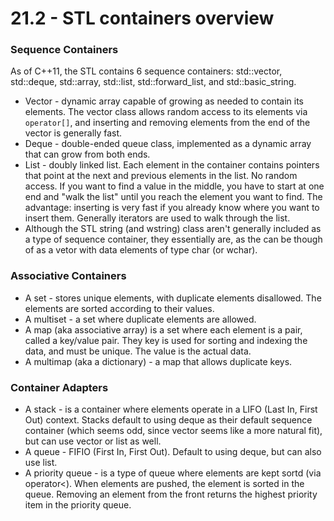 # 21.2 - STL containers overview

### Sequence Containers
As of C++11, the STL contains 6 sequence containers: std::vector, std::deque, std::array,
std::list, std::forward\_list, and std::basic\_string.

* Vector - dynamic array capable of growing as needed to contain its elements. The vector
  class allows random access to its elements via `operator[]`, and inserting and removing
  elements from the end of the vector is generally fast.
* Deque - double-ended queue class, implemented as a dynamic array that can grow from both
  ends.
* List - doubly linked list. Each element in the container contains pointers that point at
  the next and previous elements in the list. No random access. If you want to find a
  value in the middle, you have to start at one end and "walk the list" until you reach the
  element you want to find. The advantage: inserting is very fast if you already know where
  you want to insert them. Generally iterators are used to walk through the list.
* Although the STL string (and wstring) class aren't generally included as a type of
  sequence container, they essentially are, as the can be though of as a vetor with data
  elements of type char (or wchar).

### Associative Containers

* A set - stores unique elements, with duplicate elements disallowed. The elements are
  sorted according to their values.
* A multiset - a set where duplicate elements are allowed.
* A map (aka associative array) is a set where each element is a pair, called a key/value
  pair. They key is used for sorting and indexing the data, and must be unique. The value
  is the actual data.
* A multimap (aka a dictionary) - a map that allows duplicate keys.

### Container Adapters

* A stack - is a container where elements operate in a LIFO (Last In, First Out) context.
  Stacks default to using deque as their default sequence container (which seems odd,
since vector seems like a more natural fit), but can use vector or list as well.
* A queue - FIFIO (First In, First Out). Default to using deque, but can also use list.
* A priority queue - is a type of queue where elements are kept sortd (via operator<).
  When elements are pushed, the element is sorted in the queue. Removing an element from
  the front returns the highest priority item in the priority queue.
